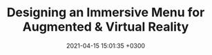 ---
title: "Designing an Immersive Menu for Augmented & Virtual Reality"
date:   2021-04-15 15:01:35 +0300
image : '/images/uxinsight.jpg'
image_alt: "Screenshot du UXinsight Festival 2021 en ligne avec le présentateur introduisant la conférence d'Alexia Buclet"
targeturl: "https://fr.slideshare.net/slideshow/designing-an-immersive-menu-for-augmented-virtual-reality/272187153"
description: "Slides de la conférence faite lors du UXinsight Festival 2021."
tags: [Conférence]
---